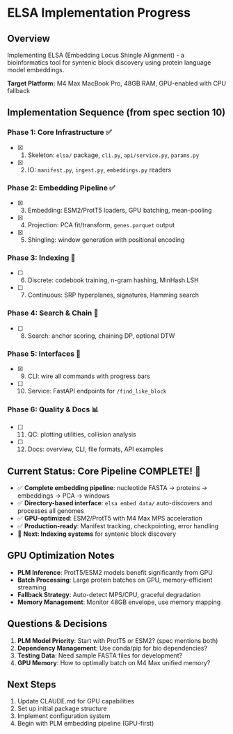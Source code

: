 # ELSA Implementation Progress

## Overview
Implementing ELSA (Embedding Locus Shingle Alignment) - a bioinformatics tool for syntenic block discovery using protein language model embeddings.

**Target Platform:** M4 Max MacBook Pro, 48GB RAM, GPU-enabled with CPU fallback

## Implementation Sequence (from spec section 10)

### Phase 1: Core Infrastructure ✅
- [x] 1. Skeleton: `elsa/` package, `cli.py`, `api/service.py`, `params.py`
- [x] 2. IO: `manifest.py`, `ingest.py`, `embeddings.py` readers

### Phase 2: Embedding Pipeline ✅  
- [x] 3. Embedding: ESM2/ProtT5 loaders, GPU batching, mean-pooling
- [x] 4. Projection: PCA fit/transform, `genes.parquet` output
- [x] 5. Shingling: window generation with positional encoding

### Phase 3: Indexing 🔄
- [ ] 6. Discrete: codebook training, n-gram hashing, MinHash LSH
- [ ] 7. Continuous: SRP hyperplanes, signatures, Hamming search

### Phase 4: Search & Chain 🔄
- [ ] 8. Search: anchor scoring, chaining DP, optional DTW

### Phase 5: Interfaces 🔄
- [x] 9. CLI: wire all commands with progress bars
- [ ] 10. Service: FastAPI endpoints for `/find_like_block`

### Phase 6: Quality & Docs 📊
- [ ] 11. QC: plotting utilities, collision analysis
- [ ] 12. Docs: overview, CLI, file formats, API examples

## Current Status: Core Pipeline COMPLETE! 🎉
- ✅ **Complete embedding pipeline**: nucleotide FASTA → proteins → embeddings → PCA → windows
- ✅ **Directory-based interface**: `elsa embed data/` auto-discovers and processes all genomes
- ✅ **GPU-optimized**: ESM2/ProtT5 with M4 Max MPS acceleration  
- ✅ **Production-ready**: Manifest tracking, checkpointing, error handling
- 🔄 **Next: Indexing systems** for syntenic block discovery

## GPU Optimization Notes
- **PLM Inference**: ProtT5/ESM2 models benefit significantly from GPU
- **Batch Processing**: Large protein batches on GPU, memory-efficient streaming
- **Fallback Strategy**: Auto-detect MPS/CPU, graceful degradation
- **Memory Management**: Monitor 48GB envelope, use memory mapping

## Questions & Decisions
1. **PLM Model Priority**: Start with ProtT5 or ESM2? (spec mentions both)
2. **Dependency Management**: Use conda/pip for bio dependencies?
3. **Testing Data**: Need sample FASTA files for development?
4. **GPU Memory**: How to optimally batch on M4 Max unified memory?

## Next Steps
1. Update CLAUDE.md for GPU capabilities
2. Set up initial package structure
3. Implement configuration system
4. Begin with PLM embedding pipeline (GPU-first)